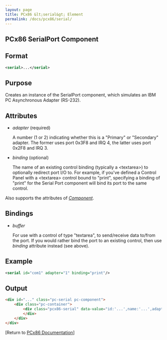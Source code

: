 ```yaml
---
layout: page
title: PCx86 &lt;serial&gt; Element
permalink: /docs/pcx86/serial/
---
```


PCx86 SerialPort Component
---

Format
---
```xml
<serial>...</serial>
```

Purpose
---
Creates an instance of the SerialPort component, which simulates an IBM PC Asynchronous Adapter (RS-232).

Attributes
---
 * *adapter* (required)

	A number (1 or 2) indicating whether this is a "Primary" or "Secondary" adapter.
	The former uses port 0x3F8 and IRQ 4, the latter uses port 0x2F8 and IRQ 3.
	
 * *binding* (optional)
 
	The name of an existing control binding (typically a &lt;textarea&gt;) to optionally redirect port I/O to.
	For example, if you've defined a Control Panel with a &lt;textarea&gt; control bound to "print", specifying a
	binding of "print" for the Serial Port component will bind its port to the same control.
	
Also supports the attributes of *[Component](/docs/pcx86/component/)*.

Bindings
---
 * *buffer*
 
	For use with a control of type "textarea", to send/receive data to/from the port. If you would rather
	bind the port to an existing control, then use *binding* attribute instead (see above).

Example
---
```xml
<serial id="com1" adapter="1" binding="print"/>
```

Output
---
```html
<div id="..." class="pc-serial pc-component">
    <div class="pc-container">
        <div class="pcx86-serial" data-value="id:'...',name:'...',adapter:'...',binding:'...'">
        </div>
    </div>
</div>
```

[Return to [PCx86 Documentation](..)]
